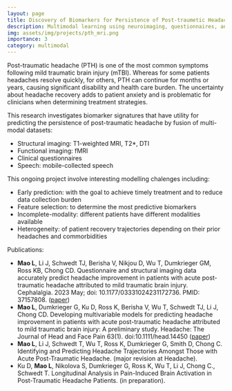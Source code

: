 ```yaml
---
layout: page
title: Discovery of Biomarkers for Persistence of Post-traumetic Headache
description: Multimodal learning using neuroimaging, questionnaires, and mobile-collected speech data.
img: assets/img/projects/pth_mri.png
importance: 3
category: multimodal
---
```


Post-traumatic headache (PTH) is one of the most common symptoms following mild traumatic brain injury (mTBI). Whereas for some patients headaches resolve quickly, for others, PTH can continue for months or years, causing significant disability and health care burden. The uncertainty about headache recovery adds to patient anxiety and is problematic for clinicians when determining treatment strategies.  

This research investigates biomarker signatures that have utility for predicting the persistence of post-traumatic headache by fusion of multi-modal datasets: 
* Structural imaging: T1-weighted MRI, T2*, DTI
* Functional imaging: fMRI
* Clinical questionnaires
* Speech: mobile-collected speech 

This ongoing project involve interesting modelling chalenges including:
* Early prediction: with the goal to achieve timely treatment and to reduce data collection burden 
* Feature selection: to determine the most predictive biomarkers 
* Incomplete-modality: different patients have different modalities available 
* Heterogeneity: of patient recovery trajectories depending on their prior headaches and commorbidities 

<!--
Collaborators:
* Arizona State University: Teresa Wu, Visar Berisha, Mahfuzur Siddique, Jay Shah
* Mayo Clinic Arizona: Todd Schwedt, Gina Dumkrieger, Simona Nikolova, Catherine Chong, Michael Leonard, Dani Smith
* Phoenix VA Health Care System: Katherine Ross
* Georgia Institute of Technology: Nathan Gaw, Dohyun Ku, Jing Li
-->

Publications: 
- **Mao L**, Li J, Schwedt TJ, Berisha V, Nikjou D, Wu T, Dumkrieger GM, Ross KB, Chong CD. Questionnaire and structural imaging data accurately predict headache improvement in patients with acute post-traumatic headache attributed to mild traumatic brain injury. Cephalalgia. 2023 May; doi: 10.1177/03331024231172736. PMID: 37157808. ([paper](https://journals.sagepub.com/doi/full/10.1177/03331024231172736)) 
- **Mao L**, Dumkrieger G, Ku D, Ross K, Berisha V, Wu T, Schwedt TJ, Li J, Chong CD. Developing multivariable models for predicting headache improvement in patients with acute post-traumatic headache attributed to mild traumatic brain injury: A preliminary study. Headache: The Journal of Head and Face Pain 63(1). doi:10.1111/head.14450 ([paper](https://headachejournal.onlinelibrary.wiley.com/doi/abs/10.1111/head.14450)) 
- **Mao L**, Li J, Schwedt T, Wu T, Ross K, Dumkrieger G, Smith D, Chong C. Identifying and Predicting Headache Trajectories Amongst Those with Acute Post-Traumatic Headache. (major revision at Headache).
- Ku D, **Mao L**, Nikolova S, Dumkrieger G, Ross K, Wu T, Li J, Chong C., Schwedt T. Longitudinal Analysis in Pain-Induced Brain Activation in Post-Traumatic Headache Patients. (in preparation).

